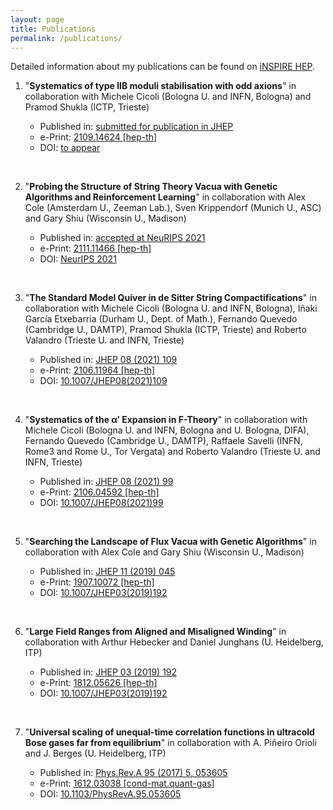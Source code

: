 ```yaml
---
layout: page
title: Publications
permalink: /publications/
---
```


Detailed information about my publications can be found on [iNSPIRE HEP](https://inspirehep.net/authors/1635387?ui-citation-summary=true).


1. "**Systematics of type IIB moduli stabilisation with odd axions**" in collaboration with Michele Cicoli (Bologna U. and INFN, Bologna) and Pramod Shukla (ICTP, Trieste)

    * Published in: [submitted for publication in JHEP]()
    * e-Print: [2109.14624 [hep-th]](https://arxiv.org/abs/2109.14624)
    * DOI: [to appear]()

    &nbsp;

2. "**Probing the Structure of String Theory Vacua with Genetic Algorithms and Reinforcement Learning**" in collaboration with Alex Cole (Amsterdam U., Zeeman Lab.), Sven Krippendorf (Munich U., ASC) and Gary Shiu (Wisconsin U., Madison)

    * Published in: [accepted at NeuRIPS 2021](https://ml4physicalsciences.github.io/2021/)
    * e-Print: [2111.11466 [hep-th]](https://arxiv.org/abs/2111.11466)
    * DOI: [NeurIPS 2021](https://ml4physicalsciences.github.io/2021/files/NeurIPS_ML4PS_2021_137.pdf)

    &nbsp;

3. "**The Standard Model Quiver in de Sitter String Compactifications**" in collaboration with Michele Cicoli (Bologna U. and INFN, Bologna), Iñaki García Etxebarria (Durham U., Dept. of Math.), Fernando Quevedo (Cambridge U., DAMTP), Pramod Shukla (ICTP, Trieste) and Roberto Valandro (Trieste U. and INFN, Trieste)

    * Published in: [JHEP 08 (2021) 109](https://link.springer.com/article/10.1007%2FJHEP08%282021%29109)
    * e-Print: [2106.11964 [hep-th]](https://arxiv.org/abs/2106.11964)
    * DOI: [10.1007/JHEP08(2021)109](https://link.springer.com/article/10.1007%2FJHEP08%282021%29109)

    &nbsp;
    
4. "**Systematics of the α′ Expansion in F-Theory**" in collaboration with Michele Cicoli (Bologna U. and INFN, Bologna and U. Bologna, DIFA), Fernando Quevedo (Cambridge U., DAMTP), Raffaele Savelli (INFN, Rome3 and Rome U., Tor Vergata) and Roberto Valandro (Trieste U. and INFN, Trieste)

    * Published in: [JHEP 08 (2021) 99](https://link.springer.com/article/10.1007/JHEP08(2021)099)
    * e-Print: [2106.04592 [hep-th]](https://arxiv.org/abs/2106.04592)
    * DOI: [10.1007/JHEP08(2021)99](https://link.springer.com/article/10.1007/JHEP08(2021)099)

    &nbsp;
    
5. "**Searching the Landscape of Flux Vacua with Genetic Algorithms**" in collaboration with Alex Cole and Gary Shiu (Wisconsin U., Madison)

    * Published in: [JHEP 11 (2019) 045](https://link.springer.com/article/10.1007%2FJHEP11%282019%29045)
    * e-Print: [1907.10072 [hep-th]](https://arxiv.org/abs/1907.10072)
    * DOI: [10.1007/JHEP03(2019)192](https://link.springer.com/article/10.1007%2FJHEP11%282019%29045)

    &nbsp;
        
        
6. "**Large Field Ranges from Aligned and Misaligned Winding**" in collaboration with Arthur Hebecker and Daniel Junghans (U. Heidelberg, ITP)

    * Published in: [JHEP 03 (2019) 192](https://link.springer.com/article/10.1007/JHEP03(2019)192)
    * e-Print: [1812.05626 [hep-th]](https://arxiv.org/abs/1812.05626)
    * DOI: [10.1007/JHEP03(2019)192](https://link.springer.com/article/10.1007/JHEP03(2019)192)

    &nbsp;

7. "**Universal scaling of unequal-time correlation functions in ultracold Bose gases far from equilibrium**" in collaboration with A. Piñeiro Orioli and J. Berges (U. Heidelberg, ITP)

    * Published in: [Phys.Rev.A 95 (2017) 5, 053605](https://journals.aps.org/pra/abstract/10.1103/PhysRevA.95.053605)
    * e-Print: [1612.03038 [cond-mat.quant-gas]](https://arxiv.org/abs/1612.03038)
    * DOI: [10.1103/PhysRevA.95.053605](https://journals.aps.org/pra/abstract/10.1103/PhysRevA.95.053605)

    &nbsp;




